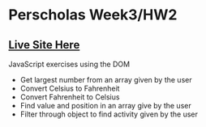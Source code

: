 # Perscholas Week3/HW2
## [Live Site Here](https://ricardonyc.github.io/PS-Week3_HW2/)
JavaScript exercises using the DOM
- Get largest number from an array given by the user
- Convert Celsius to Fahrenheit
- Convert Fahrenheit to Celsius
- Find value and position in an array give by the user 
- Filter through object to find activity given by the user